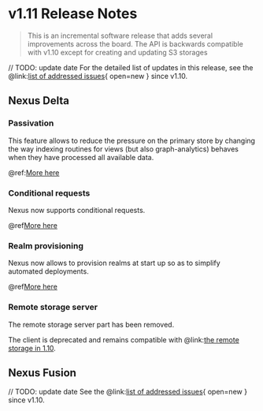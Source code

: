 # v1.11 Release Notes

> This is an incremental software release that adds several improvements across the board.
> The API is backwards compatible with v1.10 except for creating and updating S3 storages
>

// TODO: update date
For the detailed list of updates in this release, see the @link:[list of addressed issues](https://github.com/BlueBrain/nexus/issues?&q=is%3Aissue+is%3Aclosed+created%3A2024-09-17..2024-12-31+){ open=new } since v1.10.

## Nexus Delta

### Passivation

This feature allows to reduce the pressure on the primary store by changing the way indexing routines for views (but also graph-analytics) 
behaves when they have processed all available data.

@ref:[More here](../delta/api/views/index.md#passivation)

### Conditional requests

Nexus now supports conditional requests.

@ref[More here](../delta/api/conditional-requests.md)

### Realm provisioning

Nexus now allows to provision realms at start up so as to simplify automated deployments.

@ref[More here](../getting-started/running-nexus/configuration/index.md#realm-provisioning)

### Remote storage server

The remote storage server part has been removed.

The client is deprecated and remains compatible with @link:[the remote storage in 1.10](https://hub.docker.com/r/bluebrain/nexus-storage/tags).

## Nexus Fusion

// TODO: update date
See the @link:[list of addressed issues](https://github.com/BlueBrain/nexus/issues?q=is%3Aissue+is%3Aclosed+created%3A2024-09-17..2024-12-31+label%3Afusion+){
open=new } since v1.10.

